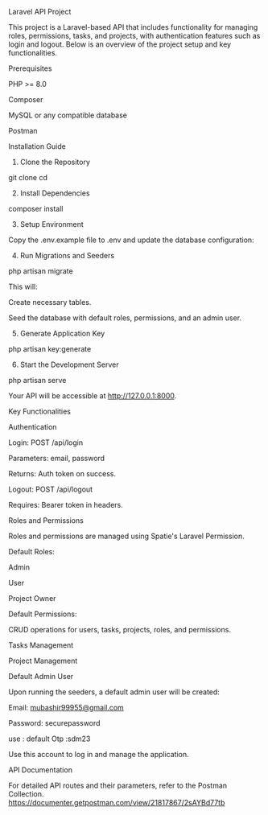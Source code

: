 Laravel API Project

This project is a Laravel-based API that includes functionality for managing roles, permissions, tasks, and projects, with authentication features such as login and logout. Below is an overview of the project setup and key functionalities.

Prerequisites

PHP >= 8.0

Composer

MySQL or any compatible database

Postman

Installation Guide

1. Clone the Repository

git clone <repository-url>
cd <repository-folder>

2. Install Dependencies

composer install

3. Setup Environment

Copy the .env.example file to .env and update the database configuration:



4. Run Migrations and Seeders

php artisan migrate 

This will:

Create necessary tables.

Seed the database with default roles, permissions, and an admin user.

5. Generate Application Key

php artisan key:generate

6. Start the Development Server

php artisan serve

Your API will be accessible at http://127.0.0.1:8000.

Key Functionalities

Authentication

Login: POST /api/login

Parameters: email, password

Returns: Auth token on success.

Logout: POST /api/logout

Requires: Bearer token in headers.

Roles and Permissions

Roles and permissions are managed using Spatie's Laravel Permission.

Default Roles:

Admin

User

Project Owner

Default Permissions:

CRUD operations for users, tasks, projects, roles, and permissions.

Tasks Management

Project Management



Default Admin User

Upon running the seeders, a default admin user will be created:

Email: mubashir99955@gmail.com

Password: securepassword

use : default Otp :sdm23

Use this account to log in and manage the application.

API Documentation

For detailed API routes and their parameters, refer to the Postman Collection.
https://documenter.getpostman.com/view/21817867/2sAYBd77tb
